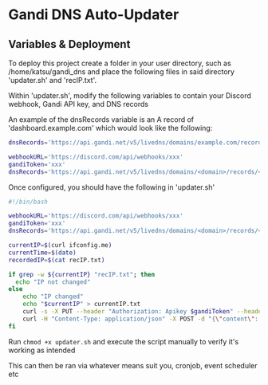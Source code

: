# Gandi DNS Auto-Updater

## Variables & Deployment

To deploy this project create a folder in your user directory, such as /home/katsu/gandi_dns and place the following files in said directory 'updater.sh' and 'recIP.txt'.

Within 'updater.sh', modify the following variables to contain your Discord webhook, Gandi API key, and DNS records

An example of the dnsRecords variable is an A record of 'dashboard.example.com' which would look like the following:

```bash
dnsRecords='https://api.gandi.net/v5/livedns/domains/example.com/records/dashboard/A'

```

```bash
webhookURL='https://discord.com/api/webhooks/xxx'
gandiToken='xxx'
dnsRecords='https://api.gandi.net/v5/livedns/domains/<domain>/records/<record>/<record type>'
```
Once configured, you should have the following in 'updater.sh'
```bash
#!/bin/bash

webhookURL='https://discord.com/api/webhooks/xxx'
gandiToken='xxx'
dnsRecords='https://api.gandi.net/v5/livedns/domains/<domain>/records/<record>/<record type>'

currentIP=$(curl ifconfig.me)
currentTime=$(date)
recordedIP=$(cat recIP.txt)

if grep -w ${currentIP} "recIP.txt"; then
  echo "IP not changed"
else
	echo "IP changed"
	echo "$currentIP" > currentIP.txt
	curl -s -X PUT --header "Authorization: Apikey $gandiToken" --header "Content-Type: application/json" -d "{\"rrset_values\": [\"${currentIP}\"], \"rrset_ttl\": "10800"}" $dnsRecords
	curl -H "Content-Type: application/json" -X POST -d "{\"content\": \"IP address change detected, relevant DNS records have been updated\"}" $webhookURL
fi
```

Run `chmod +x updater.sh` and execute the script manually to verify it's working as intended

This can then be ran via whatever means suit you, cronjob, event scheduler etc
